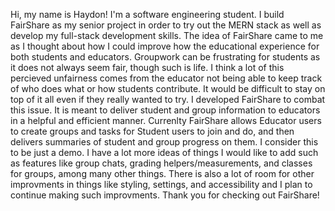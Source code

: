Hi, my name is Haydon! I'm a software engineering student. I build FairShare as my senior project in order to try out the MERN stack as well as develop my full-stack development skills. The idea of FairShare came to me as I thought about how I could improve how the educational experience for both students and educators. Groupwork can be frustrating for students as it does not always seem fair, though such is life. I think a lot of this percieved unfairness comes from the educator not being able to keep track of who does what or how students contribute. It would be difficult to stay on top of it all even if they really wanted to try. I developed FairShare to combat this issue. It is meant to deliver student and group information to educators in a helpful and efficient manner. Currenlty FairShare allows Educator users to create groups and tasks for Student users to join and do, and then delivers summaries of student and group progress on them. I consider this to be just a demo. I have a lot more ideas of things I would like to add such as features like group chats, grading helpers/measurements, and classes for groups, among many other things. There is also a lot of room for other improvments in things like styling, settings, and accessibility and I plan to continue making such improvments. Thank you for checking out FairShare!

